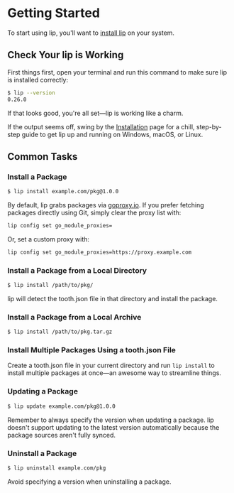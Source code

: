 # Getting Started

To start using lip, you'll want to [install lip](./installation.md) on your system.

## Check Your lip is Working

First things first, open your terminal and run this command to make sure lip is installed correctly:

```bash
$ lip --version
0.26.0
```

If that looks good, you're all set—lip is working like a charm.

If the output seems off, swing by the [Installation](./installation.md) page for a chill, step-by-step guide to get lip up and running on Windows, macOS, or Linux.

## Common Tasks

### Install a Package

```bash
$ lip install example.com/pkg@1.0.0
```

By default, lip grabs packages via [goproxy.io](https://goproxy.io). If you prefer fetching packages directly using Git, simply clear the proxy list with:
  
```bash
lip config set go_module_proxies=
```

Or, set a custom proxy with:

```bash
lip config set go_module_proxies=https://proxy.example.com
```

### Install a Package from a Local Directory

```bash
$ lip install /path/to/pkg/
```

lip will detect the tooth.json file in that directory and install the package.

### Install a Package from a Local Archive

```bash
$ lip install /path/to/pkg.tar.gz
```

### Install Multiple Packages Using a tooth.json File

Create a tooth.json file in your current directory and run `lip install` to install multiple packages at once—an awesome way to streamline things.

### Updating a Package

```bash
$ lip update example.com/pkg@1.0.0
```

Remember to always specify the version when updating a package. lip doesn't support updating to the latest version automatically because the package sources aren't fully synced.

### Uninstall a Package

```bash
$ lip uninstall example.com/pkg
```

Avoid specifying a version when uninstalling a package.
